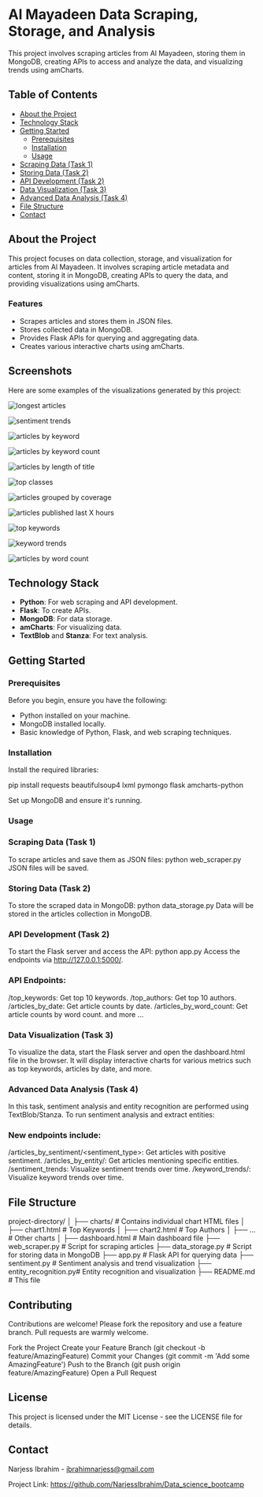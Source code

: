 # Al Mayadeen Data Scraping, Storage, and Analysis

This project involves scraping articles from Al Mayadeen, storing them in MongoDB, creating APIs to access and analyze the data, and visualizing trends using amCharts.

## Table of Contents
- [About the Project](#about-the-project)
- [Technology Stack](#technology-stack)
- [Getting Started](#getting-started)
  - [Prerequisites](#prerequisites)
  - [Installation](#installation)
  - [Usage](#usage)
- [Scraping Data (Task 1)](#scraping-data-task-1)
- [Storing Data (Task 2)](#storing-data-task-2)
- [API Development (Task 2)](#api-development-task-2)
- [Data Visualization (Task 3)](#data-visualization-task-3)
- [Advanced Data Analysis (Task 4)](#advanced-data-analysis-task-4)
- [File Structure](#file-structure)
- [Contact](#contact)



## About the Project
This project focuses on data collection, storage, and visualization for articles from Al Mayadeen. It involves scraping article metadata and content, storing it in MongoDB, creating APIs to query the data, and providing visualizations using amCharts.

### Features
- Scrapes articles and stores them in JSON files.
- Stores collected data in MongoDB.
- Provides Flask APIs for querying and aggregating data.
- Creates various interactive charts using amCharts.

## Screenshots
Here are some examples of the visualizations generated by this project:


![longest articles](https://github.com/user-attachments/assets/33564b97-7f58-4ec2-ada4-c47e3b06ed3b)

![sentiment trends](https://github.com/user-attachments/assets/c8fc8b41-cb92-4427-94a5-e13c5caa5e5f)

![articles by keyword](https://github.com/user-attachments/assets/2ab05d19-8833-40e4-844e-bf52e29f5d29)

![articles by keyword count](https://github.com/user-attachments/assets/628833ce-d010-44ac-812e-727c6e886845)

![articles by length of title](https://github.com/user-attachments/assets/86d7791c-bdd6-4a26-bdb6-8c4685624909)

![top classes](https://github.com/user-attachments/assets/46318280-7572-44b6-852b-50eaa17959b6)

![articles grouped by coverage](https://github.com/user-attachments/assets/ab993aa5-f338-4b53-9d8b-4fd6e322c20e)

![articles published last X hours](https://github.com/user-attachments/assets/c6e15ee1-0ecc-4e94-9cc0-e388a643daff)

![top keywords](https://github.com/user-attachments/assets/d421226a-ece3-4c82-a12f-2dadefbaec25)

![keyword trends](https://github.com/user-attachments/assets/e5022051-70ed-4c58-9180-c6893543aa37)

![articles by word count](https://github.com/user-attachments/assets/ff3e11a6-74de-439e-bf57-c08bf6a44273)


## Technology Stack
- **Python**: For web scraping and API development.
- **Flask**: To create APIs.
- **MongoDB**: For data storage.
- **amCharts**: For visualizing data.
- **TextBlob** and **Stanza**: For text analysis.

## Getting Started

### Prerequisites
Before you begin, ensure you have the following:
- Python installed on your machine.
- MongoDB installed locally.
- Basic knowledge of Python, Flask, and web scraping techniques.

### Installation
Install the required libraries:

pip install requests beautifulsoup4 lxml pymongo flask amcharts-python

Set up MongoDB and ensure it's running.

### Usage
### Scraping Data (Task 1)
To scrape articles and save them as JSON files:
python web_scraper.py
JSON files will be saved.

### Storing Data (Task 2)
To store the scraped data in MongoDB:
python data_storage.py
Data will be stored in the articles collection in MongoDB.

### API Development (Task 2)
To start the Flask server and access the API:
python app.py
Access the endpoints via http://127.0.0.1:5000/.

### API Endpoints:
/top_keywords: Get top 10 keywords.
/top_authors: Get top 10 authors.
/articles_by_date: Get article counts by date.
/articles_by_word_count: Get article counts by word count.
and more ...

### Data Visualization (Task 3)
To visualize the data, start the Flask server and open the dashboard.html file in the browser. It will display interactive charts for various metrics such as top keywords, articles by date, and more.

### Advanced Data Analysis (Task 4)
In this task, sentiment analysis and entity recognition are performed using TextBlob/Stanza. To run sentiment analysis and extract entities:

### New endpoints include:
/articles_by_sentiment/<sentiment_type>: Get articles with positive sentiment.
/articles_by_entity/<entity>: Get articles mentioning specific entities.
/sentiment_trends: Visualize sentiment trends over time.
/keyword_trends/<keyword>: Visualize keyword trends over time.

## File Structure
project-directory/
│
├── charts/              # Contains individual chart HTML files
│   ├── chart1.html      # Top Keywords
│   ├── chart2.html      # Top Authors
│   ├── ...              # Other charts
│
├── dashboard.html       # Main dashboard file
├── web_scraper.py       # Script for scraping articles
├── data_storage.py      # Script for storing data in MongoDB
├── app.py               # Flask API for querying data
├── sentiment.py         # Sentiment analysis and trend visualization
├── entity_recognition.py# Entity recognition and visualization
├── README.md            # This file


## Contributing
Contributions are welcome! Please fork the repository and use a feature branch. Pull requests are warmly welcome.

Fork the Project
Create your Feature Branch (git checkout -b feature/AmazingFeature)
Commit your Changes (git commit -m 'Add some AmazingFeature')
Push to the Branch (git push origin feature/AmazingFeature)
Open a Pull Request


## License
This project is licensed under the MIT License - see the LICENSE file for details.



## Contact
Narjess Ibrahim - ibrahimnarjess@gmail.com

Project Link: https://github.com/NarjessIbrahim/Data_science_bootcamp
